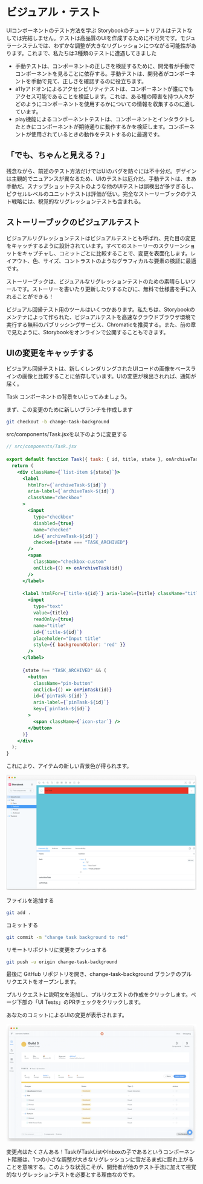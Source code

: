 # ビジュアル・テスト
UIコンポーネントのテスト方法を学ぶ
Storybookのチュートリアルはテストなしでは完結しません。テストは高品質のUIを作成するために不可欠です。モジュラーシステムでは、わずかな調整が大きなリグレッションにつながる可能性があります。これまで、私たちは3種類のテストに遭遇してきました

* 手動テストは、コンポーネントの正しさを検証するために、開発者が手動でコンポーネントを見ることに依存する。手動テストは、開発者がコンポーネントを手動で見て、正しさを確認するのに役立ちます。
* a11yアドオンによるアクセシビリティテストは、コンポーネントが誰にでもアクセス可能であることを検証します。これは、ある種の障害を持つ人々がどのようにコンポーネントを使用するかについての情報を収集するのに適しています。
* play機能によるコンポーネントテストは、コンポーネントとインタラクトしたときにコンポーネントが期待通りに動作するかを検証します。コンポーネントが使用されているときの動作をテストするのに最適です。

## 「でも、ちゃんと見える？」
残念ながら、前述のテスト方法だけではUIのバグを防ぐには不十分だ。デザインは主観的でニュアンスが異なるため、UIのテストは厄介だ。手動テストは、まあ手動だ。スナップショットテストのような他のUIテストは誤検出が多すぎるし、ピクセルレベルのユニットテストは評価が低い。完全なストーリーブックのテスト戦略には、視覚的なリグレッションテストも含まれる。

## ストーリーブックのビジュアルテスト
ビジュアルリグレッションテストはビジュアルテストとも呼ばれ、見た目の変更をキャッチするように設計されています。すべてのストーリーのスクリーンショットをキャプチャし、コミットごとに比較することで、変更を表面化します。レイアウト、色、サイズ、コントラストのようなグラフィカルな要素の検証に最適です。

ストーリーブックは、ビジュアルなリグレッションテストのための素晴らしいツールです。ストーリーを書いたり更新したりするたびに、無料で仕様書を手に入れることができる！

ビジュアル回帰テスト用のツールはいくつかあります。私たちは、Storybookのメンテナによって作られた、ビジュアルテストを高速なクラウドブラウザ環境で実行する無料のパブリッシングサービス、Chromaticを推奨する。また、前の章で見たように、Storybookをオンラインで公開することもできます。

## UIの変更をキャッチする
ビジュアル回帰テストは、新しくレンダリングされたUIコードの画像をベースラインの画像と比較することに依存しています。UIの変更が検出されれば、通知が届く。

Task コンポーネントの背景をいじってみましょう。

まず、この変更のために新しいブランチを作成します

```bash
git checkout -b change-task-background
```

src/components/Task.jsxを以下のように変更する

```jsx
// src/components/Task.jsx

export default function Task({ task: { id, title, state }, onArchiveTask, onPinTask }) {
  return (
    <div className={`list-item ${state}`}>
      <label
        htmlFor={`archiveTask-${id}`}
        aria-label={`archiveTask-${id}`}
        className="checkbox"
      >
        <input
          type="checkbox"
          disabled={true}
          name="checked"
          id={`archiveTask-${id}`}
          checked={state === "TASK_ARCHIVED"}
        />
        <span
          className="checkbox-custom"
          onClick={() => onArchiveTask(id)}
        />
      </label>

      <label htmlFor={`title-${id}`} aria-label={title} className="title">
        <input
          type="text"
          value={title}
          readOnly={true}
          name="title"
          id={`title-${id}`}
          placeholder="Input title"
          style={{ backgroundColor: 'red' }}
        />
      </label>

      {state !== "TASK_ARCHIVED" && (
        <button
          className="pin-button"
          onClick={() => onPinTask(id)}
          id={`pinTask-${id}`}
          aria-label={`pinTask-${id}`}
          key={`pinTask-${id}`}
        >
          <span className={`icon-star`} />
        </button>
      )}
    </div>
  );
}
```
これにより、アイテムの新しい背景色が得られます。

![alt text](../images/image14.png)

ファイルを追加する

```bash
git add .
```

コミットする
```bash
git commit -m "change task background to red"
```

リモートリポジトリに変更をプッシュする
```bash
git push -u origin change-task-background
```

最後に GitHub リポジトリを開き、change-task-background ブランチのプルリクエストをオープンします。

プルリクエストに説明文を追加し、プルリクエストの作成をクリックします。ページ下部の「UI Tests」のPRチェックをクリックします。

あなたのコミットによるUIの変更が表示されます。

![alt text](../images/image15.png)

変更点はたくさんある！TaskがTaskListやInboxの子であるというコンポーネント階層は、1つの小さな調整が大きなリグレッションに雪だるま式に膨れ上がることを意味する。このような状況こそが、開発者が他のテスト手法に加えて視覚的なリグレッションテストを必要とする理由なのです。
